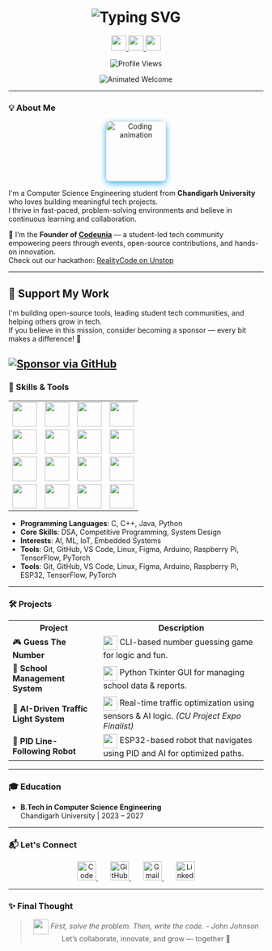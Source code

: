 <h1 align="center">
  <img src="https://readme-typing-svg.demolab.com?font=Fira+Code&size=25&pause=1000&color=36BCF7&center=true&vCenter=true&width=435&lines=Hi%2C+I'm+Deepak+Pandey;CSE+Student+%7C+Tech+Explorer;Founder+of+Codeunia" alt="Typing SVG" />
</h1>

<p align="center">
  <a href="https://github.com/848deepak" title="GitHub">
    <img src="https://skillicons.dev/icons?i=github" height="30" />
  </a>
  <a href="https://www.linkedin.com/in/848deepak" title="LinkedIn">
    <img src="https://skillicons.dev/icons?i=linkedin" height="30" />
  </a>
  <a href="mailto:deepakpandey911494@gmail.com" title="Email Me">
    <img src="https://skillicons.dev/icons?i=gmail" height="30" />
  </a>
</p>

<p align="center">
  <img src="https://komarev.com/ghpvc/?username=848deepak&style=flat-square&color=blue" alt="Profile Views" />
</p>

<p align="center">
  <img src="https://readme-typing-svg.demolab.com?font=Fira+Code&duration=2500&pause=800&color=F7C736&center=true&vCenter=true&width=600&lines=Welcome+to+my+GitHub!;Passionate+about+Tech+%F0%9F%9A%80;Always+Learning+%F0%9F%92%AF;Let's+Build+Something+Awesome+Together+%F0%9F%92%A1" alt="Animated Welcome" />
</p>

---

### 💡 About Me

<div align="center">
  <img src="https://github.com/848deepak/848deepak/assets/animated-coding.gif" height="120" alt="Coding animation" style="border-radius: 10px; box-shadow:0 4px 12px #36BCF7;" />
</div>

I'm a Computer Science Engineering student from **Chandigarh University** who loves building meaningful tech projects.<br>
I thrive in fast-paced, problem-solving environments and believe in continuous learning and collaboration.

🚀 I’m the **Founder of [Codeunia](https://www.codeunia.com)** — a student-led tech community empowering peers through events, open-source contributions, and hands-on innovation.<br>
Check out our hackathon: [RealityCode on Unstop](https://unstop.com/hackathons/realitycode-by-codeunia-codeunia-1488383)

---

## 🙌 Support My Work

I'm building open-source tools, leading student tech communities, and helping others grow in tech.  
If you believe in this mission, consider becoming a sponsor — every bit makes a difference! 💖

[![Sponsor via GitHub](https://img.shields.io/badge/Sponsor-848deepak-24292e?logo=github&style=for-the-badge&logoColor=white)](https://github.com/sponsors/848deepak)
---
### 🧠 Skills & Tools

<table align="center">
  <tr>
    <td><img src="https://skillicons.dev/icons?i=c" height="48" /></td>
    <td><img src="https://skillicons.dev/icons?i=cpp" height="48" /></td>
    <td><img src="https://skillicons.dev/icons?i=java" height="48" /></td>
    <td><img src="https://skillicons.dev/icons?i=python" height="48" /></td>
  </tr>
  <tr>
    <td><img src="https://skillicons.dev/icons?i=git" height="48" /></td>
    <td><img src="https://skillicons.dev/icons?i=github" height="48" /></td>
    <td><img src="https://skillicons.dev/icons?i=vscode" height="48" /></td>
    <td><img src="https://skillicons.dev/icons?i=linux" height="48" /></td>
  </tr>
  <tr>
    <td><img src="https://skillicons.dev/icons?i=figma" height="48" /></td>
    <td><img src="https://skillicons.dev/icons?i=arduino" height="48" /></td>
    <td><img src="https://skillicons.dev/icons?i=tensorflow" height="48" /></td>
    <td><img src="https://skillicons.dev/icons?i=pytorch" height="48" /></td>
  </tr>
  <tr>
    <td><img src="https://skillicons.dev/icons?i=raspberrypi" height="48" /></td>
    <td><img src="https://skillicons.dev/icons?i=html" height="48" /></td>
    <td><img src="https://skillicons.dev/icons?i=css" height="48" /></td>
    <td><img src="https://skillicons.dev/icons?i=bootstrap" height="48" /></td>
  </tr>
</table>

- **Programming Languages**: C, C++, Java, Python  
- **Core Skills**: DSA, Competitive Programming, System Design  
- **Interests**: AI, ML, IoT, Embedded Systems  
- **Tools**: Git, GitHub, VS Code, Linux, Figma, Arduino, Raspberry Pi, TensorFlow, PyTorch
- **Tools**: Git, GitHub, VS Code, Linux, Figma, Arduino, Raspberry Pi, ESP32, TensorFlow, PyTorch
---

### 🛠 Projects

<table>
  <tr>
    <th>Project</th>
    <th>Description</th>
  </tr>
  <tr>
    <td>🎮 <b>Guess The Number</b></td>
    <td>
      <img src="https://github.com/848deepak/848deepak/assets/guess-number.gif" height="28" style="vertical-align:middle"/> CLI-based number guessing game for logic and fun.
    </td>
  </tr>
  <tr>
    <td>🏫 <b>School Management System</b></td>
    <td>
      <img src="https://github.com/848deepak/848deepak/assets/school-animated.gif" height="28" style="vertical-align:middle"/> Python Tkinter GUI for managing school data & reports.
    </td>
  </tr>
  <tr>
    <td>🚦 <b>AI-Driven Traffic Light System</b></td>
    <td>
      <img src="https://github.com/848deepak/848deepak/assets/traffic-light.gif" height="28" style="vertical-align:middle"/> Real-time traffic optimization using sensors & AI logic. <i>(CU Project Expo Finalist)</i>
    </td>
  </tr>
  <tr>
    <td>🤖 <b>PID Line-Following Robot</b></td>
    <td>
      <img src="https://github.com/848deepak/848deepak/assets/robot-animated.gif" height="28" style="vertical-align:middle"/> ESP32-based robot that navigates using PID and AI for optimized paths.
    </td>
  </tr>
</table>

---

### 🎓 Education

- **B.Tech in Computer Science Engineering**  
  Chandigarh University | 2023 – 2027

---

### 📬 Let's Connect

<p align="center">
  <a href="https://www.codeunia.com" target="_blank" title="CodeUnion" style="margin: 0 12px;">
    <img src="https://skillicons.dev/icons?i=c" height="37" alt="CodeUnion" />
  </a>
  <a href="https://github.com/848deepak" target="_blank" title="GitHub" style="margin: 0 12px;">
    <img src="https://skillicons.dev/icons?i=github" height="37" alt="GitHub" />
  </a>
  <a href="mailto:deepakpandey911494@gmail.com" target="_blank" title="Email" style="margin: 0 12px;">
    <img src="https://skillicons.dev/icons?i=gmail" height="37" alt="Gmail" />
  </a>
  <a href="https://www.linkedin.com/in/848deepak/" target="_blank" title="LinkedIn" style="margin: 0 12px;">
    <img src="https://skillicons.dev/icons?i=linkedin" height="37" alt="LinkedIn" />
  </a>
</p>

---

### ✨ Final Thought

<blockquote align="center">
  <img src="https://github.com/848deepak/848deepak/assets/lightbulb-animated.gif" height="30" style="vertical-align:middle"/>
  <i>First, solve the problem. Then, write the code. - John Johnson</i>
  <br>
  Let’s collaborate, innovate, and grow — together 🚀
</blockquote>

<!--
✨ Add your own animated GIFs in 'assets' folder of your repo (or use external links).
✨ For more animation, explore [profile-readme-animations](https://github.com/Platane/profile-readme-animations) or create Lottie SVGs!
-->

